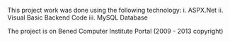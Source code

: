 This project work was done using the following technology:
i. ASPX.Net 
ii. Visual Basic Backend Code
iii. MySQL Database

The project is on Bened Computer Institute Portal (2009 - 2013 copyright)
